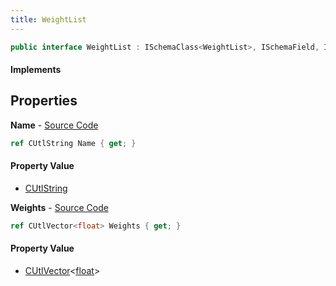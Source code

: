 ```yaml
---
title: WeightList
---
```


```csharp
public interface WeightList : ISchemaClass<WeightList>, ISchemaField, ISchemaClass, INativeHandle
```

#### Implements

## Properties

**Name** - [Source Code](https://github.com/swiftly-solution/swiftlys2/blob/master/managed/src/SwiftlyS2.Generated/Schemas/Interfaces/WeightList.cs#L16)

```csharp
ref CUtlString Name { get; }
```

#### Property Value

- [CUtlString](/docs/api/shared/natives/cutlstring)

**Weights** - [Source Code](https://github.com/swiftly-solution/swiftlys2/blob/master/managed/src/SwiftlyS2.Generated/Schemas/Interfaces/WeightList.cs#L18)

```csharp
ref CUtlVector<float> Weights { get; }
```

#### Property Value

- [CUtlVector](/docs/api/shared/natives/cutlvector-1)<[float](https://learn.microsoft.com/dotnet/api/system.single)>

